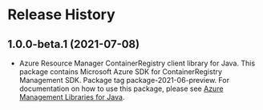 # Release History

## 1.0.0-beta.1 (2021-07-08)

- Azure Resource Manager ContainerRegistry client library for Java. This package contains Microsoft Azure SDK for ContainerRegistry Management SDK.  Package tag package-2021-06-preview. For documentation on how to use this package, please see [Azure Management Libraries for Java](https://aka.ms/azsdk/java/mgmt).

